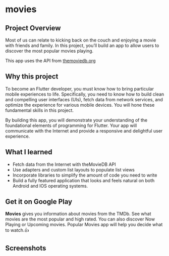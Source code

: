 # movies
## Project Overview

Most of us can relate to kicking back on the couch and enjoying a movie with friends and family. In this project, you’ll build an app to allow users to discover the most popular movies playing.

This app uses the API from [themoviedb.org](https://www.themoviedb.org/)
 
## Why this project 

To become an Flutter developer, you must know how to bring particular mobile experiences to life. Specifically, you need to know how to build clean and compelling user interfaces (UIs), fetch data from network services, and optimize the experience for various mobile devices. You will hone these fundamental skills in this project.

By building this app, you will demonstrate your understanding of the foundational elements of programming for Flutter. Your app will communicate with the Internet and provide a responsive and delightful user experience.

## What I learned
- Fetch data from the Internet with theMovieDB API
- Use adapters and custom list layouts to populate list views
- Incorporate libraries to simplify the amount of code you need to write
- Build a fully featured application that looks and feels natural on both Android and IOS operating systems.

## Get it on Google Play
**Movies**  gives you information about movies from the TMDb. See what movies are the most popular and high rated. You can also discover Now Playing or Upcoming movies. Popular Movies app will help you decide what to watch.👍

## Screenshots

